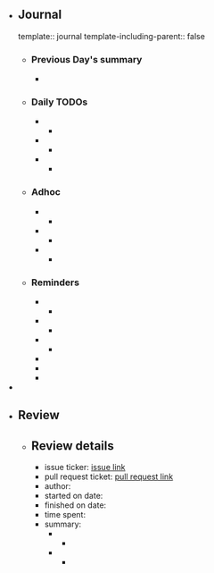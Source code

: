 - ## Journal
  template:: journal
  template-including-parent:: false
	- ### Previous Day's summary
		-
	- ### Daily TODOs
		- -
		- -
		- -
	- ### Adhoc
		- -
		- -
		- -
	- ### Reminders
		- -
		- -
		- -
		-
		-
		-
-
- ## Review
	- ## Review details
		- issue ticker: [issue link](link.to.the.issue.ticket)
		- pull request ticket: [pull request link](link.to.the.pull.request)
		- author:
		- started on date:
		- finished on date:
		- time spent:
		- summary:
			- -
			- -